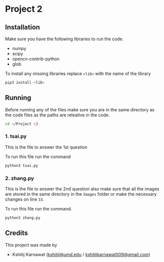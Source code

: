 # Project 2

## **Installation**

Make sure you have the following libraries to run the code.

- numpy
- scipy
- opencv-contrib-python
- glob

To install any missing libraries replace `<lib>` with the name of the library

```sh
pip3 install <lib>
```

## **Running**

Before running any of the files make sure you are in the same directory as the code files as the paths are releative in the code.

```sh
cd ~/Project \3
```

### 1. tsai.py

This is the file to answer the 1st question

To run this file run the command

```sh
python3 tsai.py
```

### 2. zhang.py

This is the file to answer the 2nd question also make sure that all the images are stored in the same directory in the `Images` folder or make the necessary changes on line `33`.

To run this file run the command.

```sh
python3 zhang.py
```

## Credits

This project was made by

- Kshitij Karnawat (kshitij@umd.edu / kshitijkarnawat009@gmail.com)
